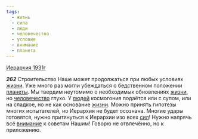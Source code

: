 ```yaml
---
tags:
  - жизнь
  - сила
  - люди
  - человечество
  - условие
  - внимание
  - планета
---
```


[Иерархия 1931г](/agni/1931)

___262___
Строительство Наше может продолжаться при любых условиях [жизни](/tag/#жизнь). Уже много раз могли убеждаться о бедственном положении [планеты](/tag/#планета). Мы твердим неутомимо о необходимых обновлениях [жизни](/tag/#жизнь), но [человечество](/tag/#человечество) глухо. У [людей](/tag/#люди) космогония подаётся или с супом, или на сладкое, но не как основание [жизни](/tag/#жизнь). Можно принять гипотезы многих испытателей, но Иерархия не будет осознана. Многие удары готовятся, нужно притянуться к Иерархии изо всех [сил](/tag/#сила)! Нужно напрячь всё [внимание](/tag/#внимание) к советам Нашим! Говорю не отвлечённо, но к приложению.   

